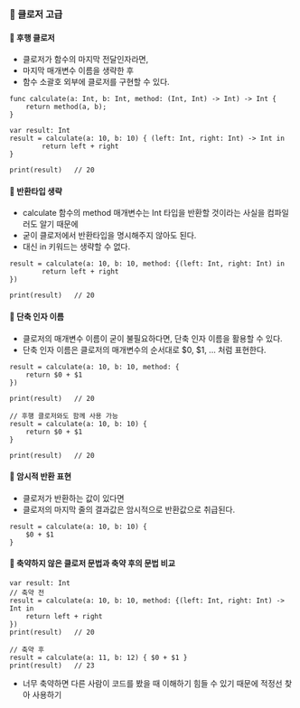 ### 🚀 클로저 고급
#### 🌟 후행 클로저
- 클로저가 함수의 마지막 전달인자라면, 
- 마지막 매개변수 이름을 생략한 후 
- 함수 소괄호 외부에 클로저를 구현할 수 있다.

```
func calculate(a: Int, b: Int, method: (Int, Int) -> Int) -> Int {
    return method(a, b);
}

var result: Int
result = calculate(a: 10, b: 10) { (left: Int, right: Int) -> Int in
        return left + right
}

print(result)   // 20
```

#### 🌟 반환타입 생략
- calculate 함수의 method 매개변수는 Int 타입을 반환할 것이라는 사실을 컴파일러도 알기 때문에
- 굳이 클로저에서 반환타입을 명시해주지 않아도 된다.
- 대신 in 키워드는 생략할 수 없다.
```
result = calculate(a: 10, b: 10, method: {(left: Int, right: Int) in
        return left + right
})

print(result)   // 20
```

#### 🌟 단축 인자 이름
- 클로저의 매개변수 이름이 굳이 불필요하다면, 단축 인자 이름을 활용할 수 있다.
- 단축 인자 이름은 클로저의 매개변수의 순서대로 $0, $1, ... 처럼 표현한다.
```
result = calculate(a: 10, b: 10, method: {
    return $0 + $1
})

print(result)   // 20

// 후행 클로저와도 함께 사용 가능
result = calculate(a: 10, b: 10) {
    return $0 + $1
}

print(result)   // 20
```

#### 🌟 암시적 반환 표현
- 클로저가 반환하는 값이 있다면 
- 클로저의 마지막 줄의 결과값은 암시적으로 반환값으로 취급된다.

```
result = calculate(a: 10, b: 10) {
    $0 + $1
}
```

#### 🌟 축약하지 않은 클로저 문법과 축약 후의 문법 비교
```
var result: Int
// 축약 전
result = calculate(a: 10, b: 10, method: {(left: Int, right: Int) -> Int in
    return left + right
})
print(result)   // 20

// 축약 후
result = calculate(a: 11, b: 12) { $0 + $1 }
print(result)   // 23
```

- 너무 축약하면 다른 사람이 코드를 봤을 때 이해하기 힘들 수 있기 때문에 적정선 찾아 사용하기